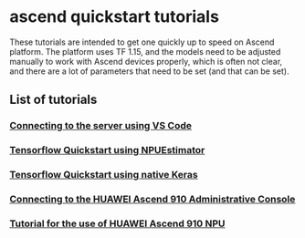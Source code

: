 # ascend quickstart tutorials
These tutorials are intended to get one quickly up to speed on Ascend platform.
The platform uses TF 1.15, and the models need to be adjusted manually to work with Ascend
devices properly, which is often not clear, and there are a lot of parameters that need to
be set (and that can be set).

## List of tutorials
### [Connecting to the server using VS Code](Connecting_to_the_server_using_VS_code.md)
### [Tensorflow Quickstart using NPUEstimator](tf_qs_npu_estimator.md)
### [Tensorflow Quickstart using native Keras]()
### [Connecting to the HUAWEI Ascend 910 Administrative Console](HUAWEI_Ascend_910-NPU_Administrative_Console.md)
### [Tutorial for the use of HUAWEI Ascend 910 NPU](Tutorial-HUAWEI-Ascend-910-NPU.md)
